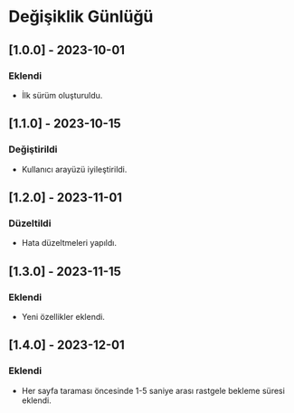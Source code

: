 # Değişiklik Günlüğü

## [1.0.0] - 2023-10-01
### Eklendi
- İlk sürüm oluşturuldu.

## [1.1.0] - 2023-10-15
### Değiştirildi
- Kullanıcı arayüzü iyileştirildi.

## [1.2.0] - 2023-11-01
### Düzeltildi
- Hata düzeltmeleri yapıldı.

## [1.3.0] - 2023-11-15
### Eklendi
- Yeni özellikler eklendi.

## [1.4.0] - 2023-12-01
### Eklendi
- Her sayfa taraması öncesinde 1-5 saniye arası rastgele bekleme süresi eklendi.
